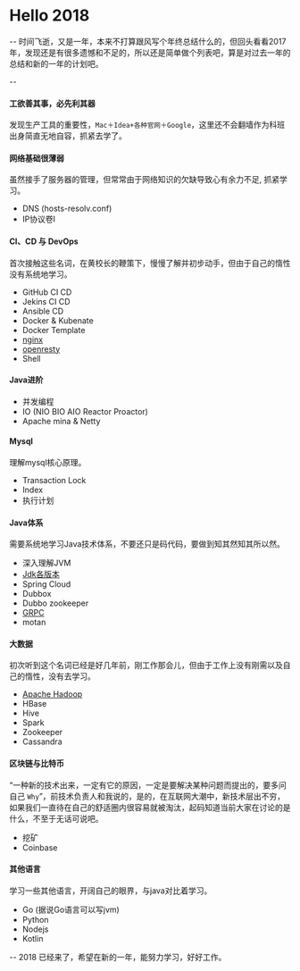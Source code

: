# Hello 2018
--
时间飞逝，又是一年，本来不打算跟风写个年终总结什么的，但回头看看2017年，发现还是有很多遗憾和不足的，所以还是简单做个列表吧，算是对过去一年的总结和新的一年的计划吧。

--
#### 工欲善其事，必先利其器

发现生产工具的重要性，`Mac＋Idea+各种官网＋Google`，这里还不会翻墙作为科班出身简直无地自容，抓紧去学了。

#### 网络基础很薄弱
 
虽然接手了服务器的管理，但常常由于网络知识的欠缺导致心有余力不足, 抓紧学习。

* DNS (hosts-resolv.conf)
* IP协议卷I

#### CI、CD 与 DevOps

首次接触这些名词，在黄校长的鞭策下，慢慢了解并初步动手，但由于自己的惰性没有系统地学习。
 
 * GitHub CI CD
 * Jekins CI CD
 * Ansible CD
 * Docker & Kubenate
 * Docker Template
 * [nginx](http://nginx.org/en/docs/)
 * [openresty](http://openresty.org/en/getting-started.html)
 * Shell
 
#### Java进阶
* 并发编程 
* IO (NIO BIO AIO Reactor Proactor)
* Apache mina & Netty

#### Mysql
理解mysql核心原理。

* Transaction Lock
* Index
* 执行计划


#### Java体系
需要系统地学习Java技术体系，不要还只是码代码，要做到知其然知其所以然。

* 深入理解JVM
* [Jdk各版本](https://docs.oracle.com/javase/9/) 
* Spring Cloud
* Dubbox
* Dubbo zookeeper
* [GRPC](https://grpc.io/docs/)
* motan

#### 大数据
初次听到这个名词已经是好几年前，刚工作那会儿，但由于工作上没有刚需以及自己的惰性，没有去学习。

* [Apache Hadoop](http://hadoop.apache.org/)
* HBase
* Hive
* Spark
* Zookeeper
* Cassandra

#### 区块链与比特币
“一种新的技术出来，一定有它的原因，一定是要解决某种问题而提出的，要多问自己 `Why`”，前技术负责人和我说的，是的，在互联网大潮中，新技术层出不穷，如果我们一直待在自己的舒适圈内很容易就被淘汰，起码知道当前大家在讨论的是什么，不至于无话可说吧。

* 挖矿
* Coinbase

#### 其他语言
学习一些其他语言，开阔自己的眼界，与java对比着学习。

* Go (据说Go语言可以写jvm)
* Python
* Nodejs
* Kotlin

--
2018 已经来了，希望在新的一年，能努力学习，好好工作。
